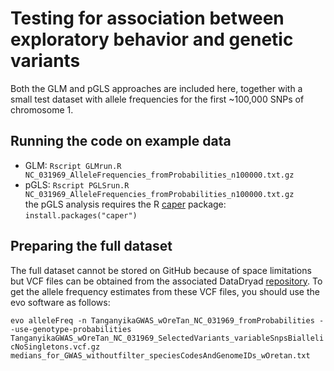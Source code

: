 #  Testing for association between exploratory behavior and genetic variants

Both the GLM and pGLS approaches are included here, together with a small test dataset with allele frequencies for the first ~100,000 SNPs of chromosome 1.

## Running the code on example data

* GLM: `Rscript GLMrun.R NC_031969_AlleleFrequencies_fromProbabilities_n100000.txt.gz`
* pGLS: `Rscript PGLSrun.R NC_031969_AlleleFrequencies_fromProbabilities_n100000.txt.gz`<br>
the pGLS analysis requires the R [caper](https://cran.r-project.org/web/packages/caper/index.html) package: `install.packages("caper")`
 
 ## Preparing the full dataset

The full dataset cannot be stored on GitHub because of space limitations but VCF files can be obtained from the associated DataDryad [repository](https://datadryad.org/stash/share/kDGaxgviYannD9DNVDUQP2pOYwU-I1yGBj_1CWzlI90). To get the allele frequency estimates from these VCF files, you should use the evo software as follows:

`evo alleleFreq -n TanganyikaGWAS_wOreTan_NC_031969_fromProbabilities --use-genotype-probabilities TanganyikaGWAS_wOreTan_NC_031969_SelectedVariants_variableSnpsBiallelicNoSingletons.vcf.gz medians_for_GWAS_withoutfilter_speciesCodesAndGenomeIDs_wOretan.txt`


